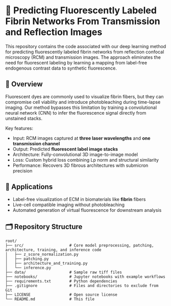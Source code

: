 # 🧠 Predicting Fluorescently Labeled Fibrin Networks From Transmission and Reflection Images

This repository contains the code associated with our deep learning method for predicting fluorescently labeled fibrin networks from reflection confocal microscopy (RCM)  and transmission images. The approach eliminates the need for fluorescent labeling by learning a mapping from label-free endogenous contrast data to synthetic fluorescence.

## 📌 Overview

Fluorescent dyes are commonly used to visualize fibrin fibers, but they can compromise cell viability and introduce photobleaching during time-lapse imaging. Our method bypasses this limitation by training a convolutional neural network (CNN) to infer the fluorescence signal directly from unstained stacks.

Key features:
- Input: RCM images captured at **three laser wavelengths** and **one transmission channel**
- Output: Predicted **fluorescent label image stacks**
- Architecture: Fully-convolutional 3D image-to-image model
- Loss: Custom hybrid loss combining Lp norm and structural similarity
- Performance: Recovers 3D fibrous architectures with submicron precision  

## 🧪 Applications

- Label-free visualization of ECM in biomaterials like **fibrin**  fibers
- Live-cell compatible imaging without photobleaching
- Automated generation of virtual fluorescence for downstream analysis

  
## 🗂 Repository Structure

```plaintext
root/
├── src/                    # Core model preprocessing, patching, architecture, training, and inference code
│   ├── z_score_normalization.py
│   ├── patching.py
│   ├── architecture_and_training.py
│   └── inference.py
├── data/                   # Sample raw tiff files
├── notebooks/              # Jupyter notebooks with example workflows
├── requirements.txt        # Python dependencies
├── .gitignore              # Files and directories to exclude from Git
├── LICENSE                 # Open source license
└── README.md               # This file

